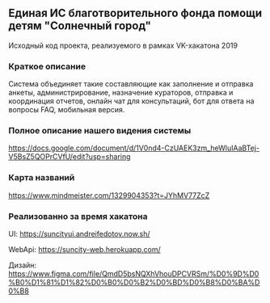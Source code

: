## Единая ИС благотворительного фонда помощи детям "Солнечный город"

Исходный код проекта, реализуемого в рамках VK-хакатона 2019

### Краткое описание
Система объединяет такие составляющие как заполнение и отправка анкеты, администрирование, назначение кураторов, отправка и координация отчетов, онлайн чат для консультаций, бот для ответа на вопросы FAQ, мобильная версия. 

### Полное описание нашего видения системы
https://docs.google.com/document/d/1V0nd4-CzUAEK3zm_heWluIAaBTej-V5BsZ5QOPrCVfU/edit?usp=sharing

### Карта названий
https://www.mindmeister.com/1329904353?t=JYhMV77ZcZ

### Реализованно за время хакатона
UI: https://suncityui.andreifedotov.now.sh/

WebApi: https://suncity-web.herokuapp.com/

Дизайн: https://www.figma.com/file/QmdD5bsNQXhVhouDPCVRSm/%D0%9D%D0%B0%D1%81%D1%82%D0%B0%D0%B2%D0%BD%D0%B8%D0%BA%D0%B8


